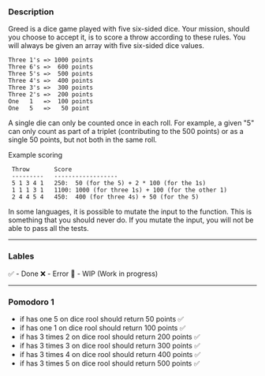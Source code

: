 ### Description
Greed is a dice game played with five six-sided dice. Your mission, should you choose to accept it, is to score a throw according to these rules. You will always be given an array with five six-sided dice values.

```
Three 1's => 1000 points
Three 6's =>  600 points
Three 5's =>  500 points
Three 4's =>  400 points
Three 3's =>  300 points
Three 2's =>  200 points
One   1   =>  100 points
One   5   =>   50 point
```

A single die can only be counted once in each roll. For example, a given "5" can only count as part of a triplet (contributing to the 500 points) or as a single 50 points, but not both in the same roll.

Example scoring

```
 Throw       Score
 ---------   ------------------
 5 1 3 4 1   250:  50 (for the 5) + 2 * 100 (for the 1s)
 1 1 1 3 1   1100: 1000 (for three 1s) + 100 (for the other 1)
 2 4 4 5 4   450:  400 (for three 4s) + 50 (for the 5)
```

In some languages, it is possible to mutate the input to the function. This is something that you should never do. If you mutate the input, you will not be able to pass all the tests.

---

### Lables
✅ - Done
❌ - Error
🚧 - WIP (Work in progress)

---

### Pomodoro 1
- if has one 5 on dice rool should return 50 points ✅
- if has one 1 on dice rool should return 100 points ✅
- if has 3 times 2 on dice rool should return 200 points ✅
- if has 3 times 3 on dice rool should return 300 points ✅
- if has 3 times 4 on dice rool should return 400 points ✅
- if has 3 times 5 on dice rool should return 500 points ✅
